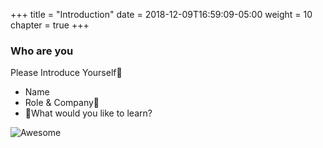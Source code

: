 +++
title = "Introduction"
date = 2018-12-09T16:59:09-05:00
weight = 10
chapter = true
+++

### Who are you

Please Introduce Yourself 

* Name
* Role & Company
* What would you like to learn?


![Awesome](/images/awesome.png)